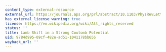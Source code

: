 ```yaml
---
content_type: external-resource
external_url: https://journals.aps.org/prl/abstract/10.1103/PhysRevLett.34.1050
has_external_license_warning: true
license: https://en.wikipedia.org/wiki/All_rights_reserved
status: ''
title: Lamb Shift in a Strong Coulomb Potential
uid: 9784d995-09cf-482e-ad51-1041178bb656
wayback_url: ''
---
```

